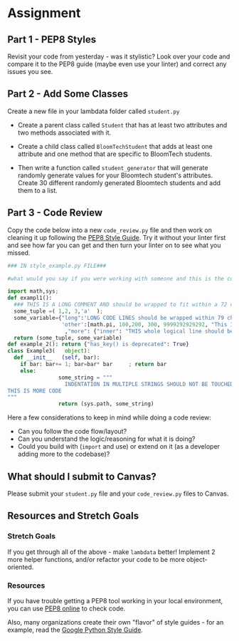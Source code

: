# Assignment

## Part 1 - PEP8 Styles

Revisit your code from yesterday - was it stylistic? Look over your code and compare it to the PEP8 guide (maybe even use your linter)
and correct any issues you see.

## Part 2 - Add Some Classes

Create a new file in your lambdata folder called `student.py`

- Create a parent class called `Student` that has at least two attributes and two methods associated with it.

- Create a child class called `BloomTechStudent` that adds at least one attribute and one method that are specific to BloomTech students.

- Then write a function called `student_generator` that will generate randomly generate values for your Bloomtech student's attributes. Create 30 different randomly generated Bloomtech students and add them to a list.

## Part 3 - Code Review

Copy the code below into a new `code_review.py` file and then work on cleaning it up following the [PEP8 Style Guide](https://pep8.org/). Try it without your linter first and see how far you can get and then turn your linter on to see what you missed.

```python
### IN style_example.py FILE###

#what would you say if you were working with someone and this is the code they gave you?

import math,sys;
def exampl1():
  ### THIS IS A LONG COMMENT AND should be wrapped to fit within a 72 character limit
  some_tuple =( 1,2, 3,'a'  );
  some_variable={"long":'LONG CODE LINES should be wrapped within 79 character to prevent page cutoff stuff',
                 'other':[math.pi, 100,200, 300, 9999292929292, "This IS a long string that looks gross and goes beyond what it should"]
                  ,"more": {"inner": "THIS whole logical line should be wrapped"}, "data": [444,5555,222,3,3,4,4,5,5,5,5,5,5,5]}
  return (some_tuple, some_variable)
def example_2(): return {"has_key() is deprecated": True}
class Example3(   object):
  def __init__   (self, bar):
    if bar: bar+= 1; bar=bar* bar     ; return bar
    else:
                some_string = """
                  INDENTATION IN MULTIPLE STRINGS SHOULD NOT BE TOUCHED only actual code should be reindented,
THIS IS MORE CODE
"""
                return (sys.path, some_string)
```

Here a few considerations to keep in mind while doing a code review:

- Can you follow the code flow/layout?
- Can you understand the logic/reasoning for what it is doing?
- Could you build with (`import` and use) or extend on it (as a developer adding
  more to the codebase)?
  
## What should I submit to Canvas?

Please submit your `student.py` file and your `code_review.py` files to Canvas.

## Resources and Stretch Goals

### Stretch Goals

If you get through all of the above - make `lambdata` better! Implement 2 more helper functions, and/or refactor your code to be more object-oriented.

### Resources

If you have trouble getting a PEP8 tool working in your local environment, you can use [PEP8 online](http://pep8online.com/) to check code.

Also, many organizations create their own "flavor" of style guides - for an example, read the [Google Python Style Guide](https://google.github.io/styleguide/pyguide.html).
